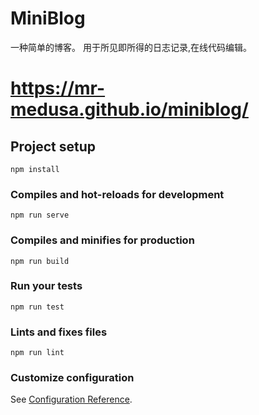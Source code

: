 # MiniBlog

一种简单的博客。 用于所见即所得的日志记录,在线代码编辑。

# https://mr-medusa.github.io/miniblog/

## Project setup
```
npm install
```

### Compiles and hot-reloads for development
```
npm run serve
```

### Compiles and minifies for production
```
npm run build
```

### Run your tests
```
npm run test
```

### Lints and fixes files
```
npm run lint
```

### Customize configuration
See [Configuration Reference](https://cli.vuejs.org/config/).
